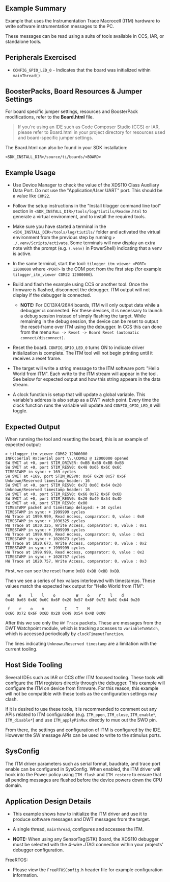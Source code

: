 ## Example Summary

Example that uses the Instrumentation Trace Macrocell (ITM) hardware to write
software instrumentation messages to the PC.

These messages can be read using a suite of tools available in CCS, IAR, or
standalone tools.

## Peripherals Exercised

* `CONFIG_GPIO_LED_0` - Indicates that the board was initialized within `mainThread()`

## BoosterPacks, Board Resources & Jumper Settings

For board specific jumper settings, resources and BoosterPack modifications,
refer to the __Board.html__ file.

> If you're using an IDE such as Code Composer Studio (CCS) or IAR, please
refer to Board.html in your project directory for resources used and
board-specific jumper settings.

The Board.html can also be found in your SDK installation:

```text
<SDK_INSTALL_DIR>/source/ti/boards/<BOARD>
```

## Example Usage

* Use Device Manager to check the value of the XDS110 Class Auxiliary Data
Port. Do not use the "Application/User UART" port. This should be a value
like `COM22`.

* Follow the setup instructions in the "Install tilogger command line tool"
section in `<SDK_INSTALL_DIR>/tools/log/tiutils/Readme.html` to generate a
virtual environment, and to install the required tools.

* Make sure you have started a terminal in the
`<SDK_INSTALL_DIR>/tools/log/tiutils/` folder and activated the virtual
environment from the previous step by running `> ./.venv/Scripts/activate`.
Some terminals will now display an extra note with the prompt
(e.g. `(.venv)` in PowerShell) indicating that a venv is active.

* In the same terminal, start the tool: `tilogger_itm_viewer <PORT> 12000000`
where `<PORT>` is the COM port from the first step (for example
`tilogger_itm_viewer COM22 12000000`).

* Build and flash the example using CCS or another tool. Once the firmware is
flashed, disconnect the debugger. ITM output will not display if the debugger
is connected.
    * __NOTE:__ For CC13X4/26X4 boards, ITM will only output data while a debugger
      *is* connected. For these devices, it is necessary to launch a debug
      session instead of simply flashing the target. While remaining in the
      debug session, the device can be reset to output the reset-frame over ITM
      using the debugger. In CCS this can done from the menu
      `Run -> Reset -> Board Reset (automatic connect/disconnect)`.

* Reset the board. `CONFIG_GPIO_LED_0` turns ON to indicate driver initialization
is complete. The ITM tool will not begin printing until it receives a reset
frame.

* The target will write a string message to the ITM software port:
"Hello World from ITM". Each write to the ITM stream will appear in the tool.
See below for expected output and how this string appears in the data stream.

* A clock function is setup that will update a global variable. This variable's
address is also setup as a DWT watch point. Every time the clock function runs
the variable will update and `CONFIG_GPIO_LED_0` will toggle.

## Expected Output

When running the tool and resetting the board, this is an example of expected
output:

```text
> tilogger_itm_viewer COM62 12000000
INFO:Serial Rx:Serial port \\.\COM62 @ 12000000 opened
SW SWIT at +0, port STIM_DRIVER: 0xBB 0xBB 0xBB 0xBB
SW SWIT at +0, port STIM_RESV0: 0x48 0x65 0x6C 0x6C
TIMESTAMP in sync: + 169 cycles
SW SWIT at +169, port STIM_RESV0: 0x6F 0x20 0x57 0x6F
Unknown/Reserved timestamp header: 16
SW SWIT at +0, port STIM_RESV0: 0x72 0x6C 0x64 0x20
Unknown/Reserved timestamp header: 16
SW SWIT at +0, port STIM_RESV0: 0x66 0x72 0x6F 0x6D
SW SWIT at +0, port STIM_RESV0: 0x20 0x49 0x54 0x4D
SW SWIT at +0, port STIM_RESV0: 0x00
TIMESTAMP packet and timestamp delayed: + 34 cycles
TIMESTAMP in sync: + 1999999 cycles
HW Trace at 1999.999, Read Access, comparator: 0, value : 0x0
TIMESTAMP in sync: + 1030325 cycles
HW Trace at 1030.325, Write Access, comparator: 0, value : 0x1
TIMESTAMP in sync: + 1999999 cycles
HW Trace at 1999.999, Read Access, comparator: 0, value : 0x1
TIMESTAMP in sync: + 1020673 cycles
HW Trace at 1020.673, Write Access, comparator: 0, value : 0x2
TIMESTAMP in sync: + 1999999 cycles
HW Trace at 1999.999, Read Access, comparator: 0, value : 0x2
TIMESTAMP in sync: + 1020757 cycles
HW Trace at 1020.757, Write Access, comparator: 0, value : 0x3
```

First, we can see the reset frame `0xBB 0xBB 0xBB 0xBB`.

Then we see a series of hex values interleaved with timestamps. These values
match the expected hex output for "Hello World from ITM":

```text
 H    e    l    l    o         W    o    r    l    d
0x48 0x65 0x6C 0x6C 0x6F 0x20 0x57 0x6F 0x72 0x6C 0x64 0x20

 f    r    o    m         I    T    M
0x66 0x72 0x6F 0x6D 0x20 0x49 0x54 0x4D 0x00
```

After this we see only the `HW Trace` packets. These are messages from the DWT
Watchpoint module, which is tracking accesses to `variableToWatch`, which is
accessed periodically by `clockTimeoutFunction`.

The lines indicating `Unknown/Reserved timestamp` are a limitation with the
current tooling.

## Host Side Tooling

Several IDEs such as IAR or CCS offer ITM focused tooling. These tools will
configure the ITM registers directly through the debugger. This example
will configure the ITM on device from firmware. For this reason,
this example will not be compatible with these tools as the configuration
settings may clash.

If it is desired to use these tools, it is recommended to comment out any APIs
related to ITM configuration (e.g. `ITM_open`, `ITM_close`, `ITM_enable*`,
`ITM_disable*`) and use `ITM_applyPinMux` directly to mux out the SWO pin.

From there, the settings and configuration of ITM is configured by the IDE.
However the SW message APIs can be used to write to the stimulus ports.

## SysConfig

The ITM driver parameters such as serial format, baudrate, and trace port enable
can be configured in SysConfig. When enabled, the ITM driver will hook into the
Power policy using `ITM_flush` and `ITM_restore` to ensure that all pending
messages are flushed before the device powers down the CPU domain.

## Application Design Details

* This example shows how to initialize the ITM driver and use it to produce
software messages and DWT messages from the target.

* A single thread, `mainThread`, configures and accesses the ITM.

* __NOTE:__ When using any SensorTag(STK) Board, the XDS110 debugger must be
selected with the 4-wire JTAG connection within your projects' debugger
configuration.

FreeRTOS:

* Please view the `FreeRTOSConfig.h` header file for example configuration
information.
